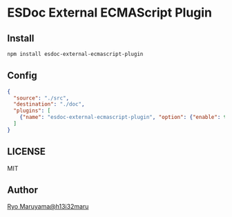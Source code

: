 # ESDoc External ECMAScript Plugin
## Install
```bash
npm install esdoc-external-ecmascript-plugin
```

## Config
```json
{
  "source": "./src",
  "destination": "./doc",
  "plugins": [
    {"name": "esdoc-external-ecmascript-plugin", "option": {"enable": true}}
  ]
}
```

## LICENSE
MIT

## Author
[Ryo Maruyama@h13i32maru](https://github.com/h13i32maru)
